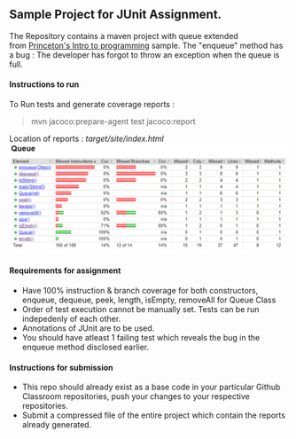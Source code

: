 
## Sample Project for JUnit Assignment.

The Repository contains a maven project with queue extended from [Princeton's Intro to programming](https://introcs.cs.princeton.edu/java/43stack/) sample.
The "enqueue" method has a bug : The developer has forgot to throw an exception when the queue is full.

#### Instructions to run

To Run tests and generate coverage reports :

> mvn jacoco:prepare-agent test jacoco:report

Location of reports : *target/site/index.html*
![ScreenShot of a report](jacoco-report-sample.png?raw=true "Jacoco Report")

#### Requirements for assignment

* Have 100% instruction & branch coverage for both constructors, enqueue, dequeue, peek, length, isEmpty, removeAll for Queue Class
* Order of test execution cannot be manually set. Tests can be run indepedenly of each other.
* Annotations of JUnit are to be used.
* You should have atleast 1 failing test which reveals the bug in the enqueue method disclosed earlier.

#### Instructions for submission

* This repo should already exist as a base code in your particular Github Classroom repositories, push your changes to your respective repositories.
* Submit a compressed file of the entire project which contain the reports already generated.
